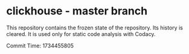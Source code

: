 # clickhouse - master branch

This repository contains the frozen state of the repository.
Its history is cleared. It is used only for static code
analysis with Codacy.

Commit Time: 1734455805
